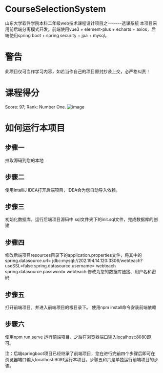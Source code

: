 # CourseSelectionSystem
山东大学软件学院本科二年级web技术课程设计项目之一-----选课系统
本项目采用前后端分离模式开发。前端使用vue3 + element-plus + echarts + axios，后端使用spring boot + spring security + jpa + mysql。
# 警告
此项目仅可当作学习内容，如若当作自己的项目原封抄袭上交，必严格纠责！
# 课程得分
Score: 97; Rank: Number One.
![image](https://user-images.githubusercontent.com/85344622/154611161-746431a6-9cb9-42e5-be68-f3576acde444.png)

# 如何运行本项目
## 步骤一
拉取源码到您的本地
## 步骤二
使用IntelliJ IDEA打开后端项目，IDEA会为您自动导入依赖。
## 步骤三
初始化数据库，运行后端项目源码中 sql文件夹下的init.sql文件，完成数据库的创建
## 步骤四
修改后端项目resources目录下的application.properties文件，将其中的
spring.datasource.url= jdbc:mysql://202.194.14.120:3306/webteach?useSSL=false
spring.datasource.username= webteach
spring.datasource.password= webteach
修改为您的数据库链接、用户名和密码
## 步骤五
打开前端项目，并进入前端项目的根目录下。
使用npm install命令安装前端依赖
## 步骤六
使用npm run serve 运行前端项目，之后在浏览器端口输入localhost:8080即可。

注：后端springboot项目已经继承了前端项目，您在进行完前四个步骤后即可在浏览器端口输入localhost:9091运行本项目。步骤五和六是单独运行前端项目的步骤。
